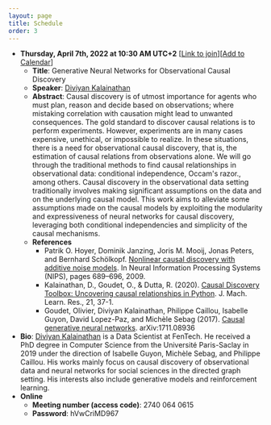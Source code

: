 ```yaml
---
layout: page
title: Schedule
order: 3
---
```


<!-- ## Upcoming Seminar Presentations -->

* **Thursday, April 7th, 2022 at 10:30 AM UTC+2** [[Link to join](https://inria.webex.com/inria-en/j.php?MTID=m6744fb0489e22385e1538c4fef104f61)][[Add to Calendar](/files/GNCD.ics)]
  - **Title**: Generative Neural Networks for Observational Causal Discovery
  - **Speaker**: [Diviyan Kalainathan](https://diviyan-kalainathan.github.io/)
  - **Abstract**: Causal discovery is of utmost importance for agents who must plan, reason and decide based on observations; where mistaking correlation with causation might lead to unwanted consequences. The gold standard to discover causal relations is to perform experiments. However, experiments are in many cases expensive, unethical, or impossible to realize. In these situations, there is a need for observational causal discovery, that is, the estimation of causal relations from observations alone.
  We will go through the traditional methods to find causal relationships in observational data: conditional independence, Occam's razor., among others. Causal discovery in the observational data setting traditionally involves making significant assumptions on the data and on the underlying causal model. This work aims to alleviate some assumptions made on the causal models by exploiting the modularity and expressiveness of neural networks for causal discovery, leveraging both conditional independencies and simplicity of the causal mechanisms.
  - **References**
    * Patrik O. Hoyer, Dominik Janzing, Joris M. Mooij, Jonas Peters, and Bernhard Schölkopf. [Nonlinear causal discovery with additive noise models](https://papers.nips.cc/paper/2008/hash/f7664060cc52bc6f3d620bcedc94a4b6-Abstract.html). In Neural Information Processing Systems (NIPS), pages 689–696, 2009.
    * Kalainathan, D., Goudet, O., & Dutta, R. (2020). [Causal Discovery Toolbox: Uncovering causal relationships in Python](https://jmlr.org/papers/v21/19-187.html). J. Mach. Learn. Res., 21, 37-1.
    * Goudet, Olivier, Diviyan Kalainathan, Philippe Caillou, Isabelle Guyon, David Lopez-Paz, and Michèle Sebag (2017). [Causal generative neural networks](https://arxiv.org/abs/1711.08936). arXiv:1711.08936
 * **Bio**: [Diviyan Kalainathan](https://diviyan-kalainathan.github.io/) is a Data Scientist at FenTech. He received a PhD degree in Computer Science from the Université Paris-Saclay in 2019 under the direction of Isabelle Guyon, Michèle Sebag, and Philippe Caillou. His works mainly focus on causal discovery of observational data and neural networks for social sciences in the directed graph setting. His interests also include generative models and reinforcement learning.
 * **Online**
   - **Meeting number (access code)**: 2740 064 0615
   - **Password**: hVwCriMD967